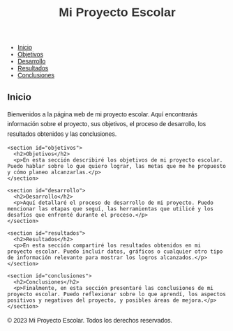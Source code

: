 <!DOCTYPE html>
<html lang="es">
<head>
  <meta charset="UTF-8">
  <meta name="viewport" content="width=device-width, initial-scale=1.0">
  <title>Mi Proyecto Escolar</title>
  <style>
    /* Estilos CSS para personalizar la página */
    body {
      font-family: Arial, sans-serif;
      margin: 0;
      padding: 20px;
    }
    h1 {
      color: #333;
    }
    p {
      line-height: 1.6;
    }
  </style>
</head>
<body>
  <header>
    <h1>Mi Proyecto Escolar</h1>
  </header>
  
  <nav>
    <ul>
      <li><a href="#inicio">Inicio</a></li>
      <li><a href="#objetivos">Objetivos</a></li>
      <li><a href="#desarrollo">Desarrollo</a></li>
      <li><a href="#resultados">Resultados</a></li>
      <li><a href="#conclusiones">Conclusiones</a></li>
    </ul>
  </nav>
  
  <main>
    <section id="inicio">
      <h2>Inicio</h2>
      <p>Bienvenidos a la página web de mi proyecto escolar. Aquí encontrarás información sobre el proyecto, sus objetivos, el proceso de desarrollo, los resultados obtenidos y las conclusiones.</p>
    </section>
    
    <section id="objetivos">
      <h2>Objetivos</h2>
      <p>En esta sección describiré los objetivos de mi proyecto escolar. Puedo hablar sobre lo que quiero lograr, las metas que me he propuesto y cómo planeo alcanzarlas.</p>
    </section>
    
    <section id="desarrollo">
      <h2>Desarrollo</h2>
      <p>Aquí detallaré el proceso de desarrollo de mi proyecto. Puedo mencionar las etapas que seguí, las herramientas que utilicé y los desafíos que enfrenté durante el proceso.</p>
    </section>
    
    <section id="resultados">
      <h2>Resultados</h2>
      <p>En esta sección compartiré los resultados obtenidos en mi proyecto escolar. Puedo incluir datos, gráficos o cualquier otro tipo de información relevante para mostrar los logros alcanzados.</p>
    </section>
    
    <section id="conclusiones">
      <h2>Conclusiones</h2>
      <p>Finalmente, en esta sección presentaré las conclusiones de mi proyecto escolar. Puedo reflexionar sobre lo que aprendí, los aspectos positivos y negativos del proyecto, y posibles áreas de mejora.</p>
    </section>
  </main>
  
  <footer>
    <p>© 2023 Mi Proyecto Escolar. Todos los derechos reservados.</p>
  </footer>
</body>
</html>
